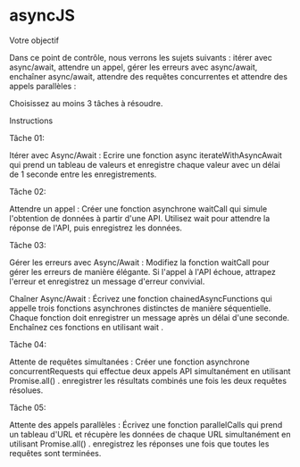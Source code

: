 # asyncJS

Votre objectif

 

Dans ce point de contrôle, nous verrons les sujets suivants : itérer avec async/await, attendre un appel, gérer les erreurs avec async/await, enchaîner async/await, attendre des requêtes concurrentes et attendre des appels parallèles :

Choisissez au moins 3 tâches à résoudre.


Instructions

 

Tâche 01:

Itérer avec Async/Await : Ecrire une fonction async iterateWithAsyncAwait qui prend un tableau de valeurs et enregistre chaque valeur avec un délai de 1 seconde entre les enregistrements.

Tâche 02:

Attendre un appel : Créer une fonction asynchrone waitCall qui simule l'obtention de données à partir d'une API. Utilisez wait pour attendre la réponse de l'API, puis enregistrez les données.

Tâche 03:

Gérer les erreurs avec Async/Await : Modifiez la fonction waitCall pour gérer les erreurs de manière élégante. Si l'appel à l'API échoue, attrapez l'erreur et enregistrez un message d'erreur convivial.

Chaîner Async/Await : Écrivez une fonction chainedAsyncFunctions qui appelle trois fonctions asynchrones distinctes de manière séquentielle. Chaque fonction doit enregistrer un message après un délai d'une seconde. Enchaînez ces fonctions en utilisant wait .

Tâche 04:

Attente de requêtes simultanées : Créer une fonction asynchrone concurrentRequests qui effectue deux appels API simultanément en utilisant Promise.all() . enregistrer les résultats combinés une fois les deux requêtes résolues.

Tâche 05:

Attente des appels parallèles : Écrivez une fonction parallelCalls qui prend un tableau d'URL et récupère les données de chaque URL simultanément en utilisant Promise.all() . enregistrez les réponses une fois que toutes les requêtes sont terminées.
